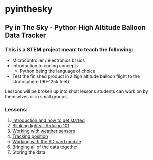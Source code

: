 # pyinthesky

## Py in The Sky - Python High Altitude Balloon Data Tracker

### This is a STEM project meant to teach the following:

- Microcontroller / electronics basics
- Introduction to coding concepts
  - Python being the language of choice
- Test the finished product in a high altitude balloon flight to the stratosphere (90-125k feet)

Lessons will be broken up into short lessons students can work on by themselves or in small groups. 

### Lessons:

1. [Introduction and how to get started](https://github.com/StateFarm-STEM/pyinthesky/tree/main/lesson1#lesson-1-introduction-and-how-to-get-started)
1. [Blinking lights - Arduino 101](https://github.com/StateFarm-STEM/pyinthesky/tree/main/lesson2)
1. [Working with weather sensors](https://github.com/StateFarm-STEM/pyinthesky/blob/main/lesson4#welcome-to-lesson-4)
1. [Tracking position](https://github.com/StateFarm-STEM/pyinthesky/tree/main/lesson5#welcome-to-lesson-5)
2. [Working with the SD card module](https://github.com/StateFarm-STEM/pyinthesky/tree/main/lesson6#welcome-to-lesson-6)
3. Bringing all of the data together
4. Storing the data






